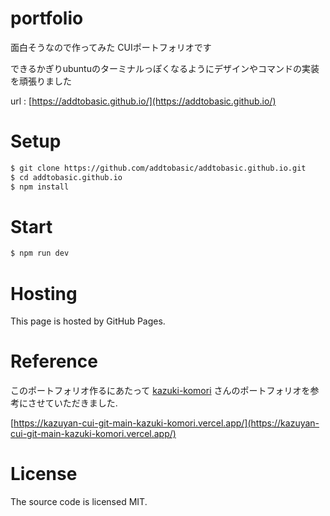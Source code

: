 # portfolio

面白そうなので作ってみた CUIポートフォリオです

できるかぎりubuntuのターミナルっぽくなるようにデザインやコマンドの実装を頑張りました

url : [https://addtobasic.github.io/](https://addtobasic.github.io/)
# Setup

```bash
$ git clone https://github.com/addtobasic/addtobasic.github.io.git
$ cd addtobasic.github.io
$ npm install
```
# Start

```bash
$ npm run dev
```
# Hosting

This page is hosted by GitHub Pages.

# Reference
このポートフォリオ作るにあたって [kazuki-komori](https://github.com/kazuki-komori/) さんのポートフォリオを参考にさせていただきました.

[https://kazuyan-cui-git-main-kazuki-komori.vercel.app/](https://kazuyan-cui-git-main-kazuki-komori.vercel.app/)

# License
The source code is licensed MIT.
